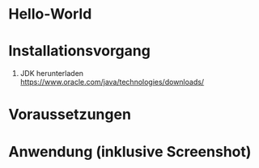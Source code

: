 # Hello-World

# Installationsvorgang
1. JDK herunterladen 
https://www.oracle.com/java/technologies/downloads/ 




# Voraussetzungen
# Anwendung (inklusive Screenshot)
